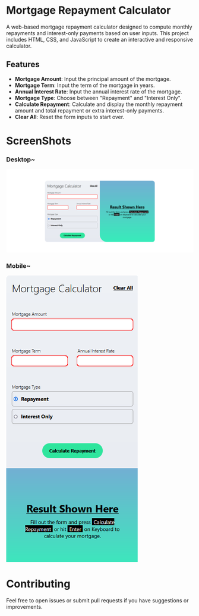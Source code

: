 # Mortgage Repayment Calculator

A web-based mortgage repayment calculator designed to compute monthly repayments and interest-only payments based on user inputs. This project includes HTML, CSS, and JavaScript to create an interactive and responsive calculator.

## Features

- **Mortgage Amount**: Input the principal amount of the mortgage.
- **Mortgage Term**: Input the term of the mortgage in years.
- **Annual Interest Rate**: Input the annual interest rate of the mortgage.
- **Mortgage Type**: Choose between "Repayment" and "Interest Only".
- **Calculate Repayment**: Calculate and display the monthly repayment amount and total repayment or extra interest-only payments.
- **Clear All**: Reset the form inputs to start over.

# ScreenShots

### Desktop~
![Mortgage Calculator](screenshot/one.png)


### Mobile~
![Mortgage Calculator](screenshot/two.png)


# Contributing

Feel free to open issues or submit pull requests if you have suggestions or improvements.